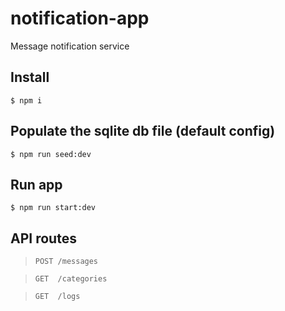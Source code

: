 # notification-app

Message notification service 

## Install

```
$ npm i
```

## Populate the sqlite db file (default config)
```
$ npm run seed:dev
```

## Run app

```
$ npm run start:dev
```

## API routes 

> `POST /messages`

> `GET  /categories`

> `GET  /logs`
